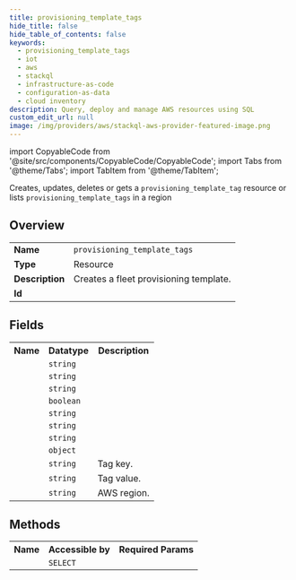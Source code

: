```yaml
---
title: provisioning_template_tags
hide_title: false
hide_table_of_contents: false
keywords:
  - provisioning_template_tags
  - iot
  - aws
  - stackql
  - infrastructure-as-code
  - configuration-as-data
  - cloud inventory
description: Query, deploy and manage AWS resources using SQL
custom_edit_url: null
image: /img/providers/aws/stackql-aws-provider-featured-image.png
---
```


import CopyableCode from '@site/src/components/CopyableCode/CopyableCode';
import Tabs from '@theme/Tabs';
import TabItem from '@theme/TabItem';

Creates, updates, deletes or gets a <code>provisioning_template_tag</code> resource or lists <code>provisioning_template_tags</code> in a region

## Overview
<table><tbody>
<tr><td><b>Name</b></td><td><code>provisioning_template_tags</code></td></tr>
<tr><td><b>Type</b></td><td>Resource</td></tr>
<tr><td><b>Description</b></td><td>Creates a fleet provisioning template.</td></tr>
<tr><td><b>Id</b></td><td><CopyableCode code="aws.iot.provisioning_template_tags" /></td></tr>
</tbody></table>

## Fields
<table><tbody><tr><th>Name</th><th>Datatype</th><th>Description</th></tr><tr><td><CopyableCode code="template_arn" /></td><td><code>string</code></td><td></td></tr>
<tr><td><CopyableCode code="template_name" /></td><td><code>string</code></td><td></td></tr>
<tr><td><CopyableCode code="description" /></td><td><code>string</code></td><td></td></tr>
<tr><td><CopyableCode code="enabled" /></td><td><code>boolean</code></td><td></td></tr>
<tr><td><CopyableCode code="provisioning_role_arn" /></td><td><code>string</code></td><td></td></tr>
<tr><td><CopyableCode code="template_body" /></td><td><code>string</code></td><td></td></tr>
<tr><td><CopyableCode code="template_type" /></td><td><code>string</code></td><td></td></tr>
<tr><td><CopyableCode code="pre_provisioning_hook" /></td><td><code>object</code></td><td></td></tr>
<tr><td><CopyableCode code="tag_key" /></td><td><code>string</code></td><td>Tag key.</td></tr>
<tr><td><CopyableCode code="tag_value" /></td><td><code>string</code></td><td>Tag value.</td></tr>
<tr><td><CopyableCode code="region" /></td><td><code>string</code></td><td>AWS region.</td></tr>
</tbody></table>

## Methods

<table><tbody>
  <tr>
    <th>Name</th>
    <th>Accessible by</th>
    <th>Required Params</th>
  </tr>
  <tr>
    <td><CopyableCode code="view" /></td>
    <td><code>SELECT</code></td>
    <td><CopyableCode code="region" /></td>
  </tr>
</tbody></table>








